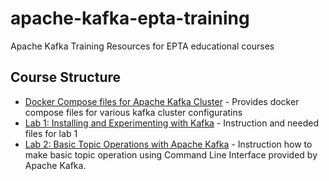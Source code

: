 # apache-kafka-epta-training
Apache Kafka Training Resources for EPTA educational courses

## Course Structure

  * [Docker Compose files for Apache Kafka Cluster](docker-compose-files/README.md) - Provides docker compose files for various kafka cluster configuratins
  * [Lab 1: Installing and Experimenting with Kafka](session-two-lab/README.md) - Instruction and needed files for lab 1
  * [Lab 2: Basic Topic Operations with Apache Kafka](session-two-lab2/README.md) - Instruction how to make basic topic operation using Command Line Interface provided by Apache Kafka. 
